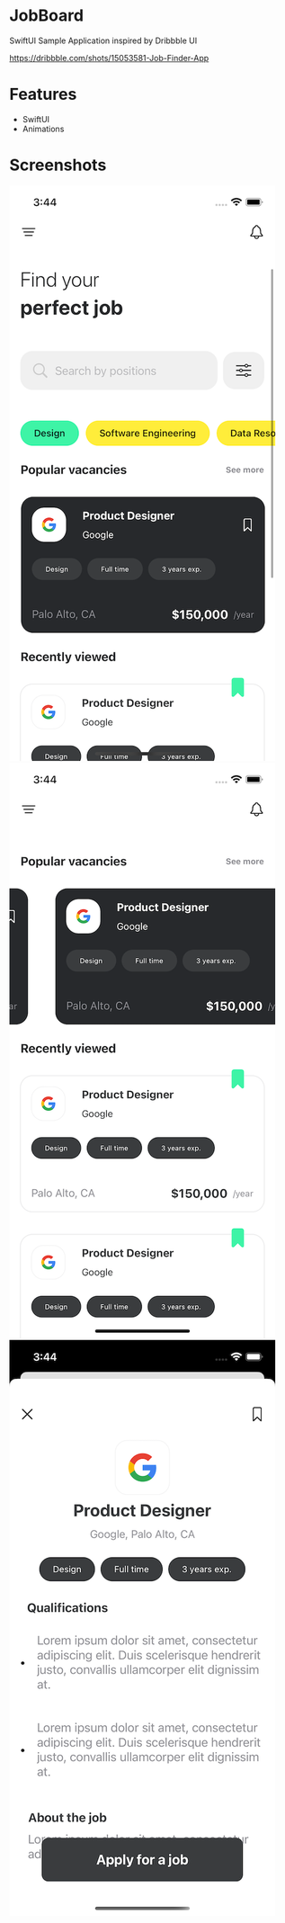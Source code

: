 # JobBoard

SwiftUI Sample Application inspired by Dribbble UI

https://dribbble.com/shots/15053581-Job-Finder-App

# Features
- SwiftUI
- Animations

# Screenshots
![home](./Resources/home.png)
![home2](./Resources/home2.png)
![detail](./Resources/detail.png)
